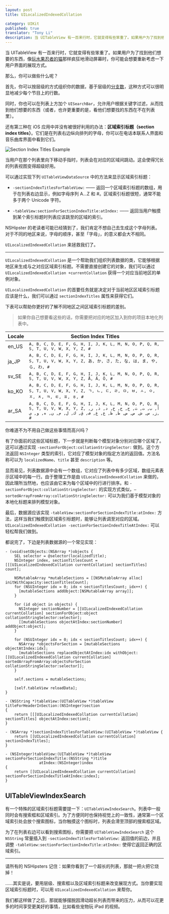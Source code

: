 ```yaml
---
layout: post
title: UILocalizedIndexedCollation

category: UIKit
published: true
translator: "Tony Li"
description: 当 UITableView 有一百来行时，它就变得有些笨重了。如果用户为了找到他们想要的东西，像玩水果忍者的猫那样疯狂地滑动屏幕时，你可能会想要重新考虑一下用户界面的展现方式。
---
```


当 UITableView 有一百来行时，它就变得有些笨重了。如果用户为了找到他们想要的东西，像[玩水果忍者的猫](http://www.youtube.com/watch?v=CdEBgZ5Y46U)那样疯狂地滑动屏幕时，你可能会想要重新考虑一下用户界面的展现方式。

那么，你可以做些什么呢？

首先，你可以按层级的方式组织你的数据，基于层级的[分支数](http://en.wikipedia.org/wiki/Branching_factor)，这种方式可以很明显地减少每个节目上的行数。

同时，你也可以在列表上方加个 `UISearchBar`，允许用户根据关键字过滤，从而找到他们想要的东西（或者，也许更重要的是，看他们想要找的东西在不在列表里）。

还有第三种在 iOS 应用中并没有被很好利用的办法：**区域索引标题（section index titles）**。它们是在列表右边纵向排列的字母，你可以在电话本联系人界面和音乐曲库界面中看到它们。

![Section Index Titles Example](http://nshipster.s3.amazonaws.com/uilocalizedindexedcollation-example.png)

当用户在那个列表里向下移动手指时，列表会在对应的区域间跳动。这会使得冗长的列表视图变得超级好用。

可以通过实现下列 `UITableViewDataSource` 中的方法来显示区域索引标题：

- `-sectionIndexTitlesForTableView:` —— 返回一个区域索引标题的数组，用于在列表右边显示，例如字母序列 A...Z 和 #。区域索引标题很短，通常不能多于两个 Unicode 字符。

- `-tableView:sectionForSectionIndexTitle:atIndex:` —— 返回当用户触摸到某个索引标题时列表应该跳至的区域的索引。

NSHipster 的老读者可能已经猜到了，我们肯定不想自己去生成这个字母列表。对于不同的地区来说，字母的顺序，甚至「字母」，的意义都会大不相同。

`UILocalizedIndexedCollation` 来拯救我们了。

---

`UILocalizedIndexedCollation` 是一个帮助我们组织列表数据的类，它能够根据地区来生成与之对应区域索引标题。不需要直接创建它的对象，我们可以通过 `UILocalizedIndexedCollation +currentCollation` 获得一个对应当前地区的单例对象。

`UILocalizedIndexedCollation` 的首要任务就是决定对于当前地区区域索引标题应该是什么，我们可以通过 `sectionIndexTitles` 属性来获得它们。

下表可以帮助你更好的了解不同地区之间区域索引标题的差别。

> 如果你自己想要看这些的话，你需要把对应的地区加入到你的项目本地化列表中。

<table>
  <thead>
    <tr>
      <th>Locale</th>
      <th>Section Index Titles</th>
    </tr>
  </thead>
  <tbody>
    <tr>
      <td>en_US</td>
      <td><tt>A, B, C, D, E, F, G, H, I, J, K, L, M, N, O, P, Q, R, S, T, U, V, W, X, Y, Z, #</tt></td>
    </tr>
    <tr>
      <td>ja_JP</td>
      <td><tt>A, B, C, D, E, F, G, H, I, J, K, L, M, N, O, P, Q, R, S, T, U, V, W, X, Y, Z, あ, か, さ, た, な, は, ま, や, ら, わ, #</tt></td>
    </tr>
    <tr>
      <td>sv_SE</td>
      <td><tt>A, B, C, D, E, F, G, H, I, J, K, L, M, N, O, P, Q, R, S, T, U, V, W, X, Y, Z, Å, Ä, Ö, #</tt></td>
    </tr>
    <tr>
      <td>ko_KO</td>
      <td><tt>A, B, C, D, E, F, G, H, I, J, K, L, M, N, O, P, Q, R, S, T, U, V, W, X, Y, Z, ㄱ, ㄴ, ㄷ, ㄹ, ㅁ, ㅂ, ㅅ, ㅇ, ㅈ, ㅊ, ㅋ, ㅌ, ㅍ, ㅎ, #</tt></td>
    </tr>
    <tr>
      <td>ar_SA</td>
      <td><tt>A, B, C, D, E, F, G, H, I, J, K, L, M, N, O, P, Q, R, S, T, U, V, W, X, Y, Z, آ, ب, ت, ث, ج, ح, خ, د, ذ, ر, ز, س, ش, ص, ض, ط, ظ, ع, غ, ف, ق, ك, ل, م, ن, ه, و, ي, #</tt></td>
    </tr>
  </tbody>
</table>

你难道不为不用自己做这些事情而高兴吗？

有了你面前的这些区域标题，下一步就是判断每个模型对象分别对应哪个区域了。这可以通过实现 `-sectionForObject:collationStringSelector:` 做到。这个方法返回 `NSInteger` 类型的索引，它对应了模型对象的指定方法的返回值。方法名称可以为 `localizedName`、`title` 甚至 `description` 等。

显而易见，列表数据源中会有一个数组，它对应了列表中有多少区域，数组元素表示区域中的每一行。由于整理工作是由 `UILocalizedIndexedCollation` 来做的，因此理所当然地，也应该由它来为每个区域中的行进行排序。和 `-sectionForObject:collationStringSelector:` 的实现方式类似，`– sortedArrayFromArray:collationStringSelector:` 可以为我们基于模型对象的本地化标题来排列模型对象。

最后，数据源应该实现 `-tableView:sectionForSectionIndexTitle:atIndex:` 方法，这样当我们触摸到区域索引标题时，能够让列表调至对应的区域。`UILocalizedIndexedCollation -sectionForSectionIndexTitleAtIndex:` 可以轻松帮我们做到。

都说完了，下边是列表数据源的一个常见实现：

~~~{objective-c}
- (void)setObjects:(NSArray *)objects {
    SEL selector = @selector(localizedTitle);
    NSInteger index, sectionTitlesCount = [[[UILocalizedIndexedCollation currentCollation] sectionTitles] count];

    NSMutableArray *mutableSections = [[NSMutableArray alloc] initWithCapacity:sectionTitlesCount];
    for (NSUInteger idx = 0; idx < sectionTitlesCount; idx++) {
      [mutableSections addObject:[NSMutableArray array]];
    }

    for (id object in objects) {
      NSInteger sectionNumber = [[UILocalizedIndexedCollation currentCollation] sectionForObject:object collationStringSelector:selector];
      [[mutableSections objectAtIndex:sectionNumber] addObject:object];
    }

    for (NSUInteger idx = 0; idx < sectionTitlesCount; idx++) {
      NSArray *objectsForSection = [mutableSections objectAtIndex:idx];
      [mutableSections replaceObjectAtIndex:idx withObject:[[UILocalizedIndexedCollation currentCollation] sortedArrayFromArray:objectsForSection collationStringSelector:selector]];
    }

    self.sections = mutableSections;

    [self.tableView reloadData];
}

- (NSString *)tableView:(UITableView *)tableView
titleForHeaderInSection:(NSInteger)section
{
    return [[[UILocalizedIndexedCollation currentCollation] sectionTitles] objectAtIndex:section];
}

- (NSArray *)sectionIndexTitlesForTableView:(UITableView *)tableView {
    return [[UILocalizedIndexedCollation currentCollation] sectionIndexTitles];
}

- (NSInteger)tableView:(UITableView *)tableView
sectionForSectionIndexTitle:(NSString *)title
               atIndex:(NSInteger)index
{
    return [[UILocalizedIndexedCollation currentCollation] sectionForSectionIndexTitleAtIndex:index];
}
~~~

## UITableViewIndexSearch

有一个特殊的区域索引标题需要提一下：`UITableViewIndexSearch`。列表中一般同时会有搜索框和区域索引。为了方便同时也保持视觉上的一致性，通常第一个区域索引处会放个搜索图标，当你触摸这个图标时，列表会滑至顶部的搜索框区域。

为了在列表右边可以看到搜索图标，你需要把 `UITableViewIndexSearch` 这个 `NSString` 常量插入到 `-sectionIndexTitlesForTableView:` 返回值的前边，并且调整 `-tableView:sectionForSectionIndexTitle:atIndex:` 使得它返回正确的区域索引。

---

请所有的 NSHipsters 记住：如果你看到了一个超长的列表，那就一把火把它烧掉！

……其实是说，要用层级、搜索框以及区域索引标题来改变展现方式。当你要实现区域索引标题时，可以用 `UILocalizedIndexedCollation` 来帮你。

我们都这样做了之后，那就能够摆脱因滑动超长列表而带来的压力，从而可以花更多的时间享受更美好的事情，比如看些宠物玩 iPad 的视频。
